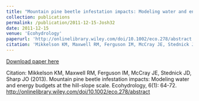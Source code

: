 ```yaml
---
title: "Mountain pine beetle infestation impacts: Modeling water and energy budgets at the hill-slope scale"
collection: publications
permalink: /publication/2011-12-15-Josh32
date: 2011-12-15
venue: 'Ecohydrology'
paperurl: 'http://onlinelibrary.wiley.com/doi/10.1002/eco.278/abstract'
citation: 'Mikkelson KM, Maxwell RM, Ferguson IM, McCray JE, Stednick JD, Sharp JO (2013). Mountain pine beetle infestation impacts: Modeling water and energy budgets at the hill-slope scale. Ecohydrology, 6(1): 64-72. http://onlinelibrary.wiley.com/doi/10.1002/eco.278/abstract'
---
```


<a href='http://onlinelibrary.wiley.com/doi/10.1002/eco.278/abstract'>Download paper here</a>

Citation: Mikkelson KM, Maxwell RM, Ferguson IM, McCray JE, Stednick JD, Sharp JO (2013). Mountain pine beetle infestation impacts: Modeling water and energy budgets at the hill-slope scale. Ecohydrology, 6(1): 64-72. http://onlinelibrary.wiley.com/doi/10.1002/eco.278/abstract